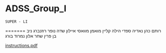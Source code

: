 
# ADSS_Group_I
 ~~~~~~~~~~~~~~~~~~~~~
SUPER - LI
 ~~~~~~~~~~~~~~~~~~~~~


=======
רותם כהן               נאדיה ספדי 
הילה קליין             מואמן מוואסי 
איילון שדה             נופר רוזנברג 
ניב בן פרין             שחר אלון 
נמרוד בורג 

[instructions.pdf](https://github.com/hilaklein/ADSS_Group_I/files/6657718/instructions.pdf)

